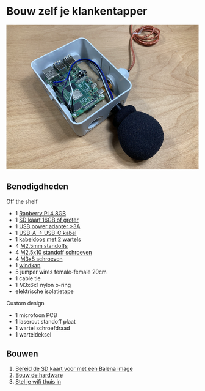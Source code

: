 # Bouw zelf je klankentapper

![device](/documentation/imgs/hardware_windkap.png)

## Benodigdheden

Off the shelf

* 1 [Rapberry Pi 4 8GB](https://www.mouser.be/ProductDetail/Raspberry-Pi/RPI4-MODBP-4GB-BULK)
* 1 [SD kaart 16GB of groter](https://www.alternate.be/SanDisk/Extreme-microSDHC-32-GB-geheugenkaart/html/product/1363777)
* 1 [USB power adapter >3A](https://www.kabelshop.nl/Goobay-USB-A-naar-USB-C-kabel-1-5-meter-USB-3-0-100-koper-Haaks-Zwart-66502-i20735-t287530.html)
* 1 [USB-A -> USB-C kabel](https://www.action.com/nl-nl/p/sologic-datakabel-usb-c-3/)
* 1 [kabeldoos met 2 wartels](https://www.elektroshop.nl/attema-kabeldoos-ak2-ip65-3-wartels-cable-mate-2290-nl.html)
* 4 [M2.5mm standoffs](https://be.farnell.com/ettinger/05-12-103/spacer-m2-5x10-ni/dp/1466834)
* 4 [M2.5x10 standoff schroeven](https://be.farnell.com/ettinger/01-51-221/screw-pan-head-torx-steel-m2-5/dp/2494520)
* 4 [M3x8 schroeven](https://be.farnell.com/ettinger/01-17-339/screw-pan-head-phillips-ss-a4/dp/2494517)
* 1 [windkap](https://www.bax-shop.be/nl/microfoon-windkappen/devine-ws-55-set-van-5-windkappen)
* 5 jumper wires female-female 20cm
* 1 cable tie
* 1 M3x6x1 nylon o-ring
* elektrische isolatietape

Custom design

* 1 microfoon PCB
* 1 lasercut standoff plaat
* 1 wartel schroefdraad
* 1 warteldeksel

## Bouwen

1. [Bereid de SD kaart voor met een Balena image](software.md)
2. [Bouw de hardware](hardware.md)
3. [Stel je wifi thuis in](wifi.md)
